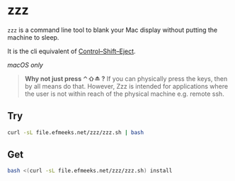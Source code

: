 # zzz

`zzz` is a command line tool to blank your Mac display without putting the machine to sleep.

It is the cli equivalent of [Control–Shift–Eject](https://support.apple.com/en-us/HT201236).

*macOS only*

> **Why not just press ⌃⇧⏏ ?**
> If you can physically press the keys, then by all means do that. However, Zzz is intended for applications where the user is not within reach of the physical machine e.g. remote ssh.

## Try
```bash
curl -sL file.efmeeks.net/zzz/zzz.sh | bash
```

## Get

```bash
bash <(curl -sL file.efmeeks.net/zzz/zzz.sh) install
```
